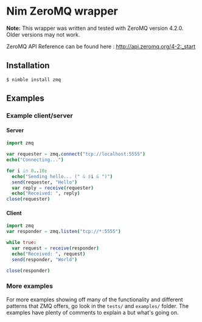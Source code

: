 # Nim ZeroMQ wrapper

**Note:** This wrapper was written and tested with ZeroMQ version 4.2.0. Older
versions may not work.

ZeroMQ API Reference can be found here : http://api.zeromq.org/4-2:_start

## Installation

```
$ nimble install zmq
```

## Examples

### Example client/server
#### Server
```nim
import zmq

var requester = zmq.connect("tcp://localhost:5555")
echo("Connecting...")

for i in 0..10:
  echo("Sending hello... (" & $i & ")")
  send(requester, "Hello")
  var reply = receive(requester)
  echo("Received: ", reply)
close(requester)
```
#### Client
```nim
import zmq
var responder = zmq.listen("tcp://*:5555")

while true:
  var request = receive(responder)
  echo("Received: ", request)
  send(responder, "World")

close(responder)
```

### More examples

For more examples showing off many of the functionality and different patterns that ZMQ offers, go look in the ``tests/`` and ``examples/`` folder.
The examples have plenty of comments to explain a but what's going on.
